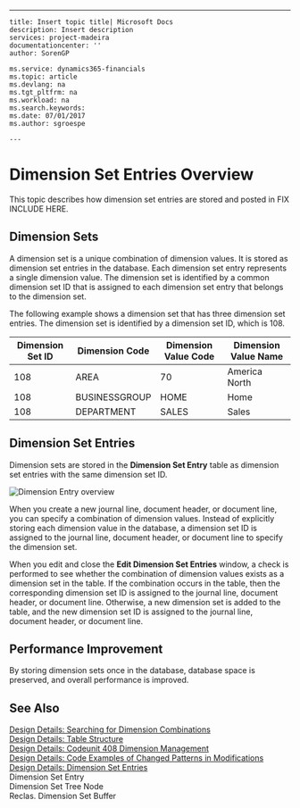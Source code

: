 ---
    title: Insert topic title| Microsoft Docs
    description: Insert description
    services: project-madeira
    documentationcenter: ''
    author: SorenGP

    ms.service: dynamics365-financials
    ms.topic: article
    ms.devlang: na
    ms.tgt_pltfrm: na
    ms.workload: na
    ms.search.keywords:
    ms.date: 07/01/2017
    ms.author: sgroespe

    ---
# Dimension Set Entries Overview
This topic describes how dimension set entries are stored and posted in FIX INCLUDE HERE<!--[!INCLUDE[navnow](../ApplicationDesign/includes/navnow_md.md)] -->.  
  
## Dimension Sets  
 A dimension set is a unique combination of dimension values. It is stored as dimension set entries in the database. Each dimension set entry represents a single dimension value. The dimension set is identified by a common dimension set ID that is assigned to each dimension set entry that belongs to the dimension set.  
  
 The following example shows a dimension set that has three dimension set entries. The dimension set is identified by a dimension set ID, which is 108.  
  
|Dimension Set ID|Dimension Code|Dimension Value Code|Dimension Value Name|  
|----------------------|--------------------|--------------------------|--------------------------|  
|108|AREA|70|America North|  
|108|BUSINESSGROUP|HOME|Home|  
|108|DEPARTMENT|SALES|Sales|  
  
## Dimension Set Entries  
 Dimension sets are stored in the **Dimension Set Entry** table as dimension set entries with the same dimension set ID.  
  
 ![Dimension Entry overview](../ApplicationDesign/media/dimensionentrynav7.png "DimensionEntryNAV7")  
  
 When you create a new journal line, document header, or document line, you can specify a combination of dimension values. Instead of explicitly storing each dimension value in the database, a dimension set ID is assigned to the journal line, document header, or document line to specify the dimension set.  
  
 When you edit and close the **Edit Dimension Set Entries** window, a check is performed to see whether the combination of dimension values exists as a dimension set in the table. If the combination occurs in the table, then the corresponding dimension set ID is assigned to the journal line, document header, or document line. Otherwise, a new dimension set is added to the table, and the new dimension set ID is assigned to the journal line, document header, or document line.  
  
## Performance Improvement  
 By storing dimension sets once in the database, database space is preserved, and overall performance is improved.  
  
## See Also  
 [Design Details: Searching for Dimension Combinations](../ApplicationDesign/design-details-searching-for-dimension-combinations.md)   
 [Design Details: Table Structure](../ApplicationDesign/design-details-table-structure.md)   
 [Design Details: Codeunit 408 Dimension Management](../ApplicationDesign/design-details-codeunit-408-dimension-management.md)   
 [Design Details: Code Examples of Changed Patterns in Modifications](../ApplicationDesign/design-details-code-examples-of-changed-patterns-in-modifications.md)   
 [Design Details: Dimension Set Entries](../ApplicationDesign/design-details-dimension-set-entries.md)   
 Dimension Set Entry   
 Dimension Set Tree Node   
 Reclas. Dimension Set Buffer